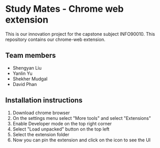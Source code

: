 # Study Mates - Chrome web extension
This is our innovation project for the capstone subject INFO90010. This repository contains our chrome-web extension.

## Team members
* Shengyan Liu
* Yanlin Yu
* Shekher Mudgal
* David Phan

## Installation instructions
1. Download chrome browser
2. On the settings menu select "More tools" and select "Extensions"
3. Enable Developer mode on the top right corner
4. Select "Load unpacked" button on the top left
5. Select the extension folder
6. Now you can pin the extension and click on the icon to see the UI

